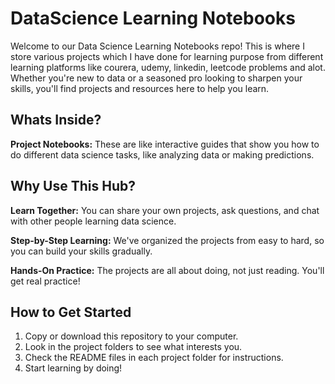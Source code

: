 # DataScience Learning Notebooks
Welcome to our Data Science Learning Notebooks repo! This is where I store various projects which I have done for learning purpose from different learning platforms like courera, udemy, linkedin, leetcode problems and alot. Whether you're new to data or a seasoned pro looking to sharpen your skills, you'll find projects and resources here to help you learn.
## Whats Inside?
**Project Notebooks:** These are like interactive guides that show you how to do different data science tasks, like analyzing data or making predictions.
## Why Use This Hub?
  **Learn Together:** You can share your own projects, ask questions, and chat with other people learning data science.

  **Step-by-Step Learning:** We've organized the projects from easy to hard, so you can build your skills gradually.

  **Hands-On Practice:** The projects are all about doing, not just reading. You'll get real practice!
## How to Get Started
  1. Copy or download this repository to your computer.
  2. Look in the project folders to see what interests you.
  3. Check the README files in each project folder for instructions.
  4. Start learning by doing!


